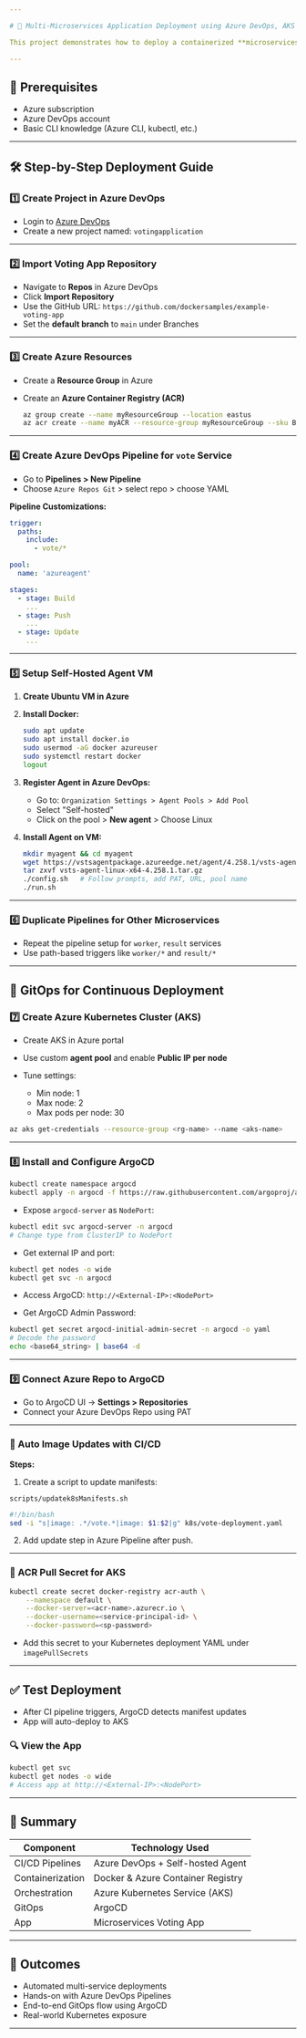 ```yaml
---

# 🚀 Multi-Microservices Application Deployment using Azure DevOps, AKS & ArgoCD

This project demonstrates how to deploy a containerized **microservices-based voting app** using Azure DevOps CI/CD pipelines, a custom self-hosted agent, **Azure Kubernetes Service (AKS)** for orchestration, and **ArgoCD for GitOps-based Continuous Deployment**.

---
```


## 🔧 Prerequisites

* Azure subscription
* Azure DevOps account
* Basic CLI knowledge (Azure CLI, kubectl, etc.)

---

## 🛠️ Step-by-Step Deployment Guide

### 1️⃣ Create Project in Azure DevOps

* Login to [Azure DevOps](https://dev.azure.com/)
* Create a new project named: `votingapplication`

---

### 2️⃣ Import Voting App Repository

* Navigate to **Repos** in Azure DevOps
* Click **Import Repository**
* Use the GitHub URL:
  `https://github.com/dockersamples/example-voting-app`
* Set the **default branch** to `main` under Branches

---

### 3️⃣ Create Azure Resources

* Create a **Resource Group** in Azure
* Create an **Azure Container Registry (ACR)**

  ```bash
  az group create --name myResourceGroup --location eastus
  az acr create --name myACR --resource-group myResourceGroup --sku Basic
  ```

---

### 4️⃣ Create Azure DevOps Pipeline for `vote` Service

* Go to **Pipelines > New Pipeline**
* Choose `Azure Repos Git` > select repo > choose YAML

**Pipeline Customizations:**

```yaml
trigger:
  paths:
    include:
      - vote/*

pool:
  name: 'azureagent'

stages:
  - stage: Build
    ...
  - stage: Push
    ...
  - stage: Update
    ...
```

---

### 5️⃣ Setup Self-Hosted Agent VM

1. **Create Ubuntu VM in Azure**

2. **Install Docker:**

   ```bash
   sudo apt update
   sudo apt install docker.io
   sudo usermod -aG docker azureuser
   sudo systemctl restart docker
   logout
   ```

3. **Register Agent in Azure DevOps:**

   * Go to: `Organization Settings > Agent Pools > Add Pool`
   * Select "Self-hosted"
   * Click on the pool > **New agent** > Choose Linux

4. **Install Agent on VM:**

   ```bash
   mkdir myagent && cd myagent
   wget https://vstsagentpackage.azureedge.net/agent/4.258.1/vsts-agent-linux-x64-4.258.1.tar.gz
   tar zxvf vsts-agent-linux-x64-4.258.1.tar.gz
   ./config.sh   # Follow prompts, add PAT, URL, pool name
   ./run.sh
   ```

---

### 6️⃣ Duplicate Pipelines for Other Microservices

* Repeat the pipeline setup for `worker`, `result` services
* Use path-based triggers like `worker/*` and `result/*`

---

## 🔁 GitOps for Continuous Deployment

### 7️⃣ Create Azure Kubernetes Cluster (AKS)

* Create AKS in Azure portal
* Use custom **agent pool** and enable **Public IP per node**
* Tune settings:

  * Min node: 1
  * Max node: 2
  * Max pods per node: 30

```bash
az aks get-credentials --resource-group <rg-name> --name <aks-name>
```

---

### 8️⃣ Install and Configure ArgoCD

```bash
kubectl create namespace argocd
kubectl apply -n argocd -f https://raw.githubusercontent.com/argoproj/argo-cd/stable/manifests/install.yaml
```

* Expose `argocd-server` as `NodePort`:

```bash
kubectl edit svc argocd-server -n argocd
# Change type from ClusterIP to NodePort
```

* Get external IP and port:

```bash
kubectl get nodes -o wide
kubectl get svc -n argocd
```

* Access ArgoCD:
  `http://<External-IP>:<NodePort>`

* Get ArgoCD Admin Password:

```bash
kubectl get secret argocd-initial-admin-secret -n argocd -o yaml
# Decode the password
echo <base64_string> | base64 -d
```

---

### 9️⃣ Connect Azure Repo to ArgoCD

* Go to ArgoCD UI → **Settings > Repositories**
* Connect your Azure DevOps Repo using PAT

---

### 🔁 Auto Image Updates with CI/CD

**Steps:**

1. Create a script to update manifests:

`scripts/updatek8sManifests.sh`

```bash
#!/bin/bash
sed -i "s|image: .*/vote.*|image: $1:$2|g" k8s/vote-deployment.yaml
```

2. Add update step in Azure Pipeline after push.

---

### 🔐 ACR Pull Secret for AKS

```bash
kubectl create secret docker-registry acr-auth \
    --namespace default \
    --docker-server=<acr-name>.azurecr.io \
    --docker-username=<service-principal-id> \
    --docker-password=<sp-password>
```

* Add this secret to your Kubernetes deployment YAML under `imagePullSecrets`

---

## ✅ Test Deployment

* After CI pipeline triggers, ArgoCD detects manifest updates
* App will auto-deploy to AKS

### 🔍 View the App

```bash
kubectl get svc
kubectl get nodes -o wide
# Access app at http://<External-IP>:<NodePort>
```

---

## 📌 Summary

| Component        | Technology Used                   |
| ---------------- | --------------------------------- |
| CI/CD Pipelines  | Azure DevOps + Self-hosted Agent  |
| Containerization | Docker & Azure Container Registry |
| Orchestration    | Azure Kubernetes Service (AKS)    |
| GitOps           | ArgoCD                            |
| App              | Microservices Voting App          |

---

## 🌟 Outcomes

* Automated multi-service deployments
* Hands-on with Azure DevOps Pipelines
* End-to-end GitOps flow using ArgoCD
* Real-world Kubernetes exposure

---
